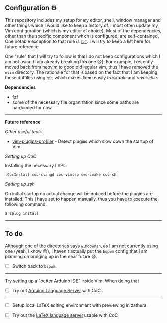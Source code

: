 ## Configuration ⚙️

This repository includes my setup for my editor, shell, window manager and
other things which I would like to keep a history of. I most often update my
Vim configuration (which is my editor of choice). Most of the dependencies,
other than the specific component which is configured, are self-contained.
One notable exception to that rule is [`fzf`](https://github.com/junegunn/fzf).
I will try to keep a list here for future reference.

One "rule" that I will try to follow is that I do not keep configurations which
I am not using (I am already breaking this one :smile:). For example, I
recently moved back from neovim to good old regular vim, thus I have removed
the `nvim` directory. The rationale for that is based on the fact that I am
keeping these dotfiles using `git` which makes them easily _trackable_ and
_reversible_.

**Dependencies**
- fzf
- some of the necessary file organization since some paths are hardcoded for
now

----

**Future reference**

_Other useful tools_
- [vim-plugins-profiler](https://github.com/hyiltiz/vim-plugins-profile) - Detect plugins which slow down the startup of Vim

*Setting up CoC*

Installing the necessary LSPs:
```vim
:CocInstall coc-clangd coc-vimlsp coc-cmake coc-sh
```

*Setting up zsh*

On initial startup no actual change will be noticed before the plugins
are installed. This I have set to happen manually, thus you have to
execute the following command:
```zsh
$ zplug install
```

----

## To do

Although one of the directories says `windowman`, as I am not
currently using one (yeah, I know :disappointed:), I haven't actually put the
`bspwm` config that I am planning on bringing up in the near future :smile:.

- [ ] Switch back to `bspwm`.

----

Try setting up a "better Arduino IDE" inside Vim. When doing
that

- [ ] Try out [Arduino Language Server](https://github.com/arduino/arduino-language-server) with CoC.

----

- [ ] Setup local LaTeX editing environment with previewing in zathura.
- [ ] Try out the [LaTeX language server](https://github.com/neoclide/coc.nvim/wiki/Language-servers#latex) usable with CoC

